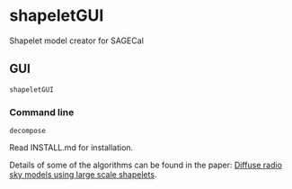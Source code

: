 # shapeletGUI
Shapelet model creator for SAGECal
## GUI
```
shapeletGUI
```
### Command line
```
decompose
```

Read INSTALL.md for installation.

Details of some of the algorithms can be found in the paper:
[Diffuse radio sky models using large scale shapelets](https://arxiv.org/abs/2401.04428).
